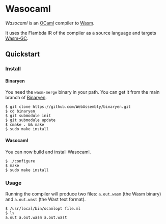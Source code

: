 # Wasocaml

*Wasocaml* is an [OCaml] compiler to [Wasm].

It uses the Flambda IR of the compiler as a source language and targets [Wasm-GC].

## Quickstart

### Install

#### Binaryen

You need the `wasm-merge` binary in your path. You can get it from the main branch of [Binaryen].

```shell-session
$ git clone https://github.com/WebAssembly/binaryen.git
$ cd binaryen
$ git submodule init
$ git submodule update
$ cmake . && make
$ sudo make install
```

#### Wasocaml

You can now build and install Wasocaml.

```shell-session
$ ./configure
$ make
$ sudo make install
```

### Usage

Running the compiler will produce two files: `a.out.wasm` (the Wasm binary) and `a.out.wast` (the Wast text format).

```shell-session
$ /usr/local/bin/ocamlopt file.ml
$ ls
a.out a.out.wasm a.out.wast
```

[Binaryen]: https://github.com/WebAssembly/binaryen
[OCaml]: https://ocaml.org
[Wasm]: https://webassembly.org
[Wasm-GC]: https://github.com/WebAssembly/gc

